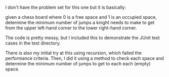 I don't have the problem set for this one but it is basically:

given a chess board where 0 is a free space and 1 is an occupied space, determine
the minimum number of jumps a knight needs to make to get from the upper left-hand
corner to the lower right-hand corner.

The code is pretty messy, but I included this to demonstrate the JUnit test cases
in the test directory.

There is also my initial try at this using recursion, which failed the performance criteria.
Then, I did it using a method to check each space and determine the minimum number of jumps
to get to each each (empty) space. 